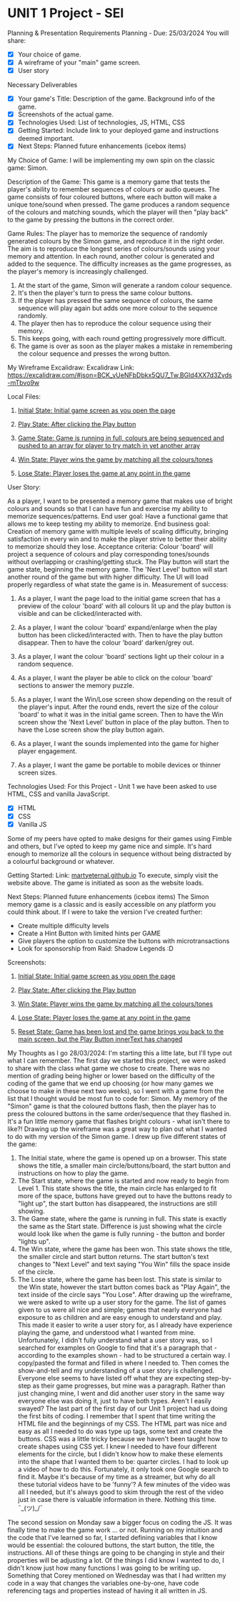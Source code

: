 # UNIT 1 Project - SEI
Planning & Presentation Requirements
Planning - Due: 25/03/2024
You will share:
- [x] Your choice of game.
- [x] A wireframe of your "main" game screen.
- [x] User story

Necessary Deliverables
- [x] Your game's Title: Description of the game. Background info of the game.
- [x] Screenshots of the actual game.
- [x] Technologies Used: List of technologies, JS, HTML, CSS
- [x] Getting Started: Include link to your deployed game and instructions deemed important.
- [x] Next Steps: Planned future enhancements (icebox items)

My Choice of Game:
I will be implementing my own spin on the classic game: Simon. 

Description of the Game:
This game is a memory game that tests the player's ability to remember sequences of colours or audio queues. The game consists of four coloured buttons, where each button will make a unique tone/sound when pressed. The game produces a random sequence of the colours and matching sounds, which the player will then "play back" to the game by pressing the buttons in the correct order.

Game Rules:
The player has to memorize the sequence of randomly generated colours by the Simon game, and reproduce it in the right order. The aim is to reproduce the longest series of colours/sounds using your memory and attention. In each round, another colour is generated and added to the sequence. The difficulty increases as the game progresses, as the player's memory is increasingly challenged.
1. At the start of the game, Simon will generate a random colour sequence.
2. It's then the player's turn to press the same colour buttons.
3. If the player has pressed the same sequence of colours, the same sequence will play again but adds one more colour to the sequence randomly.
4. The player then has to reproduce the colour sequence using their memory.
5. This keeps going, with each round getting progressively more difficult.
6. The game is over as soon as the player makes a mistake in remembering the colour sequence and presses the wrong button.



My Wireframe Excalidraw:
Excalidraw Link:
https://excalidraw.com/#json=BCK_yUeNFbDbkx5QU7_Tw,BGld4XX7d3Zvds-mTbvo9w

Local Files:
1. [Initial State: Initial game screen as you open the page](\\wsl.localhost\Ubuntu\home\marty\code\project-u1-personal\Wireframe\SIMON01INIT)

2. [Play State: After clicking the Play button](\\wsl.localhost\Ubuntu\home\marty\code\project-u1-personal\Wireframe\SIMON02PLAY)

3. [Game State: Game is running in full, colours are being sequenced and pushed to an array for player to try match in yet another array](\\wsl.localhost\Ubuntu\home\marty\code\project-u1-personal\Wireframe\SIMON03GAME)

4. [Win State: Player wins the game by matching all the colours/tones](\\wsl.localhost\Ubuntu\home\marty\code\project-u1-personal\Wireframe\SIMON04WIN)

5. [Lose State: Player loses the game at any point in the game](\\wsl.localhost\Ubuntu\home\marty\code\project-u1-personal\Wireframe\SIMON05LOSE)



User Story:

As a player, I want to be presented a memory game that makes use of bright colours and sounds so that I can have fun and exercise my ability to memorize sequences/patterns. 
End user goal: Have a functional game that allows me to keep testing my ability to memorize. 
End business goal: Creation of memory game with multiple levels of scaling difficulty, bringing satisfaction in every win and to make the player strive to better their ability to memorize should they lose. 
Acceptance criteria: Colour 'board' will project a sequence of colours and play corresponding tones/sounds without overlapping or crashing/getting stuck. The Play button will start the game state, beginning the memory game. The 'Next Level' button will start another round of the game but with higher difficulty. The UI will load properly regardless of what state the game is in.
Measurement of success: 

1. As a player, I want the page load to the initial game screen that has a preview of the colour 'board' with all colours lit up and the play button is visible and can be clicked/interacted with.

2. As a player, I want the colour 'board' expand/enlarge when the play button has been clicked/interacted with. Then to have the play button disappear. Then to have the colour 'board' darken/grey out.

3. As a player, I want the colour 'board' sections light up their colour in a random sequence.

4. As a player, I want the player be able to click on the colour 'board' sections to answer the memory puzzle.

5. As a player, I want the Win/Lose screen show depending on the result of the player's input. After the round ends, revert the size of the colour 'board' to what it was in the initial game screen. Then to have the Win screen show the 'Next Level' button in place of the play button. Then to have the Lose screen show the play button again.

6. As a player, I want the sounds implemented into the game for higher player engagement.

7. As a player, I want the game be portable to mobile devices or thinner screen sizes.



Technologies Used:
For this Project - Unit 1 we have been asked to use HTML, CSS and vanilla JavaScript.

- [x] HTML
- [x] CSS
- [x] Vanilla JS

Some of my peers have opted to make designs for their games using Fimble and others, but I've opted to keep my game nice and simple. It's hard enough to memorize all the colours in sequence without being distracted by a colourful background or whatever.



Getting Started:
Link: [martyeternal.github.io](https://martyeternal.github.io/project-u1/)
To execute, simply visit the website above. The game is initiated as soon as the website loads.



Next Steps: Planned future enhancements (icebox items)
The Simon memory game is a classic and is easily accessible on any platform you could think about. If I were to take the version I've created further:
- Create multiple difficulty levels
- Create a Hint Button with limited hints per GAME
- Give players the option to customize the buttons with microtransactions
- Look for sponsorship from Raid: Shadow Legends :D


Screenshots:
1. [Initial State: Initial game screen as you open the page](\\wsl.localhost\Ubuntu\home\marty\code\project-u1-personal\Screenshots\01-init.png)

2. [Play State: After clicking the Play button](\\wsl.localhost\Ubuntu\home\marty\code\project-u1-personal\Screenshots\02-play.png)

3. [Win State: Player wins the game by matching all the colours/tones](\\wsl.localhost\Ubuntu\home\marty\code\project-u1-personal\Screenshots\03-win.png)

4. [Lose State: Player loses the game at any point in the game](\\wsl.localhost\Ubuntu\home\marty\code\project-u1-personal\Screenshots\04-lose.png)

5. [Reset State: Game has been lost and the game brings you back to the main screen, but the Play Button innerText has changed](\\wsl.localhost\Ubuntu\home\marty\code\project-u1-personal\Screenshots\05-reset.png)



My Thoughts as I go
28/03/2024:
I'm starting this a litte late, but I'll type out what I can remember.
The first day we started this project, we were asked to share with the class what game we chose to create. There was no mention of grading being higher or lower based on the difficulty of the coding of the game that we end up choosing (or how many games we choose to make in these next two weeks), so I went with a game from the list that I thought would be most fun to code for: Simon.
My memory of the "Simon" game is that the coloured buttons flash, then the player has to press the coloured buttons in the same order/sequence that they flashed in. It's a fun little memory game that flashes bright colours - what isn't there to like?!
Drawing up the wireframe was a great way to plan out what I wanted to do with my version of the Simon game. I drew up five different states of the game: 
1. The Initial state, where the game is opened up on a browser.
This state shows the title, a smaller main circle/buttons/board, the start button and instructions on how to play the game.
2. The Start state, where the game is started and now ready to begin from Level 1.
This state shows the title, the main circle has enlarged to fit more of the space, buttons have greyed out to have the buttons ready to "light up", the start button has disappeared, the instructions are still showing.
3. The Game state, where the game is running in full.
This state is exactly the same as the Start state. Difference is just showing what the circle would look like when the game is fully running - the button and border "lights up".
4. The Win state, where the game has been won.
This state shows the title, the smaller circle and start button returns. The start button's text changes to "Next Level" and text saying "You Win" fills the space inside of the circle.
5. The Lose state, where the game has been lost.
This state is similar to the Win state, however the start button comes back as "Play Again", the text inside of the circle says "You Lose".
After drawing up the wireframe, we were asked to write up a user story for the game. The list of games given to us were all nice and simple; games that nearly everyone had exposure to as children and are easy enough to understand and play. This made it easier to write a user story for, as I already have experience playing the game, and understood what I wanted from mine.
Unfortunately, I didn't fully understand what a user story was, so I searched for examples on Google to find that it's a paragraph that - according to the examples shown - had to be structured a certain way. I copy/pasted the format and filled in where I needed to.
Then comes the show-and-tell and my understanding of a user story is challenged. Everyone else seems to have listed off what they are expecting step-by-step as their game progresses, but mine was a paragraph. Rather than just changing mine, I went and did another user story in the same way everyone else was doing it, just to have both types. Aren't I easily swayed?
The last part of the first day of our Unit 1 project had us doing the first bits of coding.
I remember that I spent that time writing the HTML file and the beginnings of my CSS. The HTML part was nice and easy as all I needed to do was type up tags, some text and create the buttons. CSS was a little tricky because we haven't been taught how to create shapes using CSS yet. I knew I needed to have four different elements for the circle, but I didn't know how to make these elements into the shape that I wanted them to be: quarter circles.
I had to look up a video of how to do this. Fortunately, it only took one Google search to find it. Maybe it's because of my time as a streamer, but why do all these tutorial videos have to be 'funny'? A few minutes of the video was all I needed, but it's always good to skim through the rest of the video just in case there is valuable information in there. Nothing this time. ¯\_(ツ)_/¯

The second session on Monday saw a bigger focus on coding the JS. It was finally time to make the game work ... or not. Running on my intuition and the code that I've learned so far, I started defining variables that I know would be essential: the coloured buttons, the start button, the title, the instructions. All of these things are going to be changing in style and their properties will be adjusting a lot.
Of the things I did know I wanted to do, I didn't know just how many functions I was going to be writing up. Something that Corey mentioned on Wednesday was that I had written my code in a way that changes the variables one-by-one, have code referencing tags and properties instead of having it all written in JS. 
